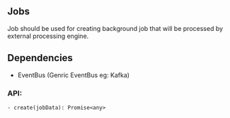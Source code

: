 ## Jobs
Job should be used for creating background job that will be processed by external processing engine.

## Dependencies
- EventBus (Genric EventBus eg: Kafka)


### API:
    - create(jobData): Promise<any>
